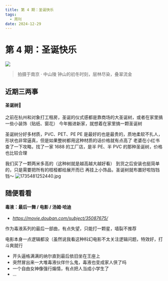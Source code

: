 ```yaml
---
title: 第 4 期：圣诞快乐
tags:
  - 周刊
date: 2024-12-29
---
```


# 第 4 期：圣诞快乐

![](https://cdn.jsdelivr.net/gh/logycoconut/pic-repo@master/daily/weekly/1735475596448.jpg)

> 拍摄于南京 · 中山陵
> 钟山的初冬时刻，层林尽染，叠翠流金

## 近期三两事

#### 圣诞树🎄

之前在杭州和对象打工租房，圣诞的仪式感都是靠商场的大圣诞树，或者在家里搞一些小装饰（贴纸、窗花）
今年搬进新家，就想着在家里搞一颗圣诞树

圣诞树分好多材质，PVC、PET、PE 
PE 是最好的也是最贵的，质地柔软不扎人，形状也非常逼真，但是如果整树都用这种材质的话价格就有点高了
老婆在小红书查了一下攻略，找了一家 1688 的工厂店，是半 PE、半 PVC 的那种圣诞树，价格也比较合理

我们买了一颗两米多高的（这种树就是越高越大越好看）
到货之后安装也挺简单的，只是需要把所有的枝桠都给展开而已
再挂上小饰品，圣诞树就布置好啦铛铛铛～
![1735481252440.jpg](https://cdn.jsdelivr.net/gh/logycoconut/pic-repo@master/daily/weekly/1735481252440.jpg)

## 随便看看

#### 毒液：最后一舞 / 电影 / 汤姆·哈迪

- *https://movie.douban.com/subject/35087675/*

作为毒液系列的最后一部曲，有点失望，只能打一颗星，墙裂不推荐

电影本身一点逻辑都没（虽然说我看这种科幻电影不太关注逻辑问题，特效好，打斗爽就行
- 开头逼格满满的纳尔直到最后依旧坐在王座上
- 突然冒出来一大堆毒液伙伴什么鬼，毒液也变成家人侠了吗
- 一个自由女神像强行煽情，有点把人当成小学生了
- ...

